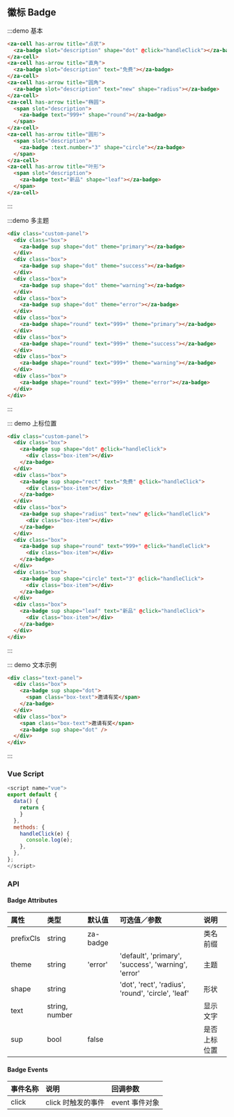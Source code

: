 ## 徽标 Badge

:::demo 基本

```html
<za-cell has-arrow title="点状">
  <za-badge slot="description" shape="dot" @click="handleClick"></za-badge>
</za-cell>
<za-cell has-arrow title="直角">
  <za-badge slot="description" text="免费"></za-badge>
</za-cell>
<za-cell has-arrow title="圆角">
  <za-badge slot="description" text="new" shape="radius"></za-badge>
</za-cell>
<za-cell has-arrow title="椭圆">
  <span slot="description">
    <za-badge text="999+" shape="round"></za-badge>
  </span>
</za-cell>
<za-cell has-arrow title="圆形">
  <span slot="description">
    <za-badge :text.number="3" shape="circle"></za-badge>
  </span>
</za-cell>
<za-cell has-arrow title="叶形">
  <span slot="description">
    <za-badge text="新品" shape="leaf"></za-badge>
  </span>
</za-cell>
```

:::

:::demo 多主题

```html
<div class="custom-panel">
  <div class="box">
    <za-badge sup shape="dot" theme="primary"></za-badge>
  </div>
  <div class="box">
    <za-badge sup shape="dot" theme="success"></za-badge>
  </div>
  <div class="box">
    <za-badge sup shape="dot" theme="warning"></za-badge>
  </div>
  <div class="box">
    <za-badge sup shape="dot" theme="error"></za-badge>
  </div>
  <div class="box">
    <za-badge shape="round" text="999+" theme="primary"></za-badge>
  </div>
  <div class="box">
    <za-badge shape="round" text="999+" theme="success"></za-badge>
  </div>
  <div class="box">
    <za-badge shape="round" text="999+" theme="warning"></za-badge>
  </div>
  <div class="box">
    <za-badge shape="round" text="999+" theme="error"></za-badge>
  </div>
</div>
```

:::

::: demo 上标位置

```html
<div class="custom-panel">
  <div class="box">
    <za-badge sup shape="dot" @click="handleClick">
      <div class="box-item"></div>
    </za-badge>
  </div>
  <div class="box">
    <za-badge sup shape="rect" text="免费" @click="handleClick">
      <div class="box-item"></div>
    </za-badge>
  </div>
  <div class="box">
    <za-badge sup shape="radius" text="new" @click="handleClick">
      <div class="box-item"></div>
    </za-badge>
  </div>
  <div class="box">
    <za-badge sup shape="round" text="999+" @click="handleClick">
      <div class="box-item"></div>
    </za-badge>
  </div>
  <div class="box">
    <za-badge sup shape="circle" text="3" @click="handleClick">
      <div class="box-item"></div>
    </za-badge>
  </div>
  <div class="box">
    <za-badge sup shape="leaf" text="新品" @click="handleClick">
      <div class="box-item"></div>
    </za-badge>
  </div>
</div>
```

:::

::: demo 文本示例

```html
<div class="text-panel">
  <div class="box">
    <za-badge sup shape="dot">
      <span class="box-text">邀请有奖</span>
    </za-badge>
  </div>
  <div class="box">
    <span class="box-text">邀请有奖</span>
    <za-badge sup shape="dot" />
  </div>
</div>
```

:::

### Vue Script

```javascript
<script name="vue">
export default {
  data() {
    return {
    }
  },
  methods: {
    handleClick(e) {
      console.log(e);
    },
  },
};
</script>
```

### API

#### Badge Attributes

| 属性      | 类型           | 默认值   | 可选值／参数                                        | 说明         |
| :-------- | :------------- | :------- | :-------------------------------------------------- | :----------- |
| prefixCls | string         | za-badge |                                                     | 类名前缀     |
| theme     | string         | 'error'  | 'default', 'primary', 'success', 'warning', 'error' | 主题         |
| shape     | string         |          | 'dot', 'rect', 'radius', 'round', 'circle', 'leaf'  | 形状         |
| text      | string, number |          |                                                     | 显示文字     |
| sup       | bool           | false    |                                                     | 是否上标位置 |

#### Badge Events

| 事件名称 | 说明               | 回调参数       |
| :------- | :----------------- | :------------- |
| click    | click 时触发的事件 | event 事件对象 |
